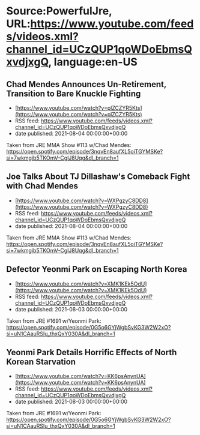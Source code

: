 # Source:PowerfulJre, URL:https://www.youtube.com/feeds/videos.xml?channel_id=UCzQUP1qoWDoEbmsQxvdjxgQ, language:en-US

## Chad Mendes Announces Un-Retirement, Transition to Bare Knuckle Fighting
 - [https://www.youtube.com/watch?v=plZCZYR5Kts](https://www.youtube.com/watch?v=plZCZYR5Kts)
 - RSS feed: https://www.youtube.com/feeds/videos.xml?channel_id=UCzQUP1qoWDoEbmsQxvdjxgQ
 - date published: 2021-08-04 00:00:00+00:00

Taken from JRE MMA Show #113 w/Chad Mendes:
https://open.spotify.com/episode/3nqvEn8aufXL5oiTGYMSKe?si=7wkmgib5TKOmV-CglJ8Uqg&dl_branch=1

## Joe Talks About TJ Dillashaw's Comeback Fight with Chad Mendes
 - [https://www.youtube.com/watch?v=WXPgzyC8DD8](https://www.youtube.com/watch?v=WXPgzyC8DD8)
 - RSS feed: https://www.youtube.com/feeds/videos.xml?channel_id=UCzQUP1qoWDoEbmsQxvdjxgQ
 - date published: 2021-08-04 00:00:00+00:00

Taken from JRE MMA Show #113 w/Chad Mendes:
https://open.spotify.com/episode/3nqvEn8aufXL5oiTGYMSKe?si=7wkmgib5TKOmV-CglJ8Uqg&dl_branch=1

## Defector Yeonmi Park on Escaping North Korea
 - [https://www.youtube.com/watch?v=XMK1KEk5OdU](https://www.youtube.com/watch?v=XMK1KEk5OdU)
 - RSS feed: https://www.youtube.com/feeds/videos.xml?channel_id=UCzQUP1qoWDoEbmsQxvdjxgQ
 - date published: 2021-08-03 00:00:00+00:00

Taken from JRE #1691 w/Yeonmi Park:
https://open.spotify.com/episode/0G5o6GYjWgbSvKG3W2W2xO?si=uN1CAauRSIu_thxQxY030A&dl_branch=1

## Yeonmi Park Details Horrific Effects of North Korean Starvation
 - [https://www.youtube.com/watch?v=KK6psAnynUA](https://www.youtube.com/watch?v=KK6psAnynUA)
 - RSS feed: https://www.youtube.com/feeds/videos.xml?channel_id=UCzQUP1qoWDoEbmsQxvdjxgQ
 - date published: 2021-08-03 00:00:00+00:00

Taken from JRE #1691 w/Yeonmi Park:
https://open.spotify.com/episode/0G5o6GYjWgbSvKG3W2W2xO?si=uN1CAauRSIu_thxQxY030A&dl_branch=1


